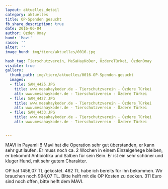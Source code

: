 ```yaml
---
layout: aktuelles_detail
category: aktuelles
title: OP-Spenden gesucht
fb_share_description: true
date: 2016-06-04
author: Özden Omay
hund: 'Mavi'
rasse: ''
alter: ''
image_hund: img/tiere/aktuelles/0016.jpg

hash_tag: Tierschutzverein, MeSaHayKoDer, ÖzdereTürkei, ÖzdenOmay
visible: true
gallery:
  thumb_path: img/tiere/aktuelles/0016-OP-Spenden-gesucht
  images:
  - file: SAM_4425.JPG
    title: www.mesahaykoder.de - Tierschutzverein - Özdere Türkei
    alt: www.mesahaykoder.de - Tierschutzverein - Özdere Türkei
  - file: SAM_4427.JPG
    title: www.mesahaykoder.de - Tierschutzverein - Özdere Türkei
    alt: www.mesahaykoder.de - Tierschutzverein - Özdere Türkei
  - file: SAM_4433.JPG
    title: www.mesahaykoder.de - Tierschutzverein - Özdere Türkei
    alt: www.mesahaykoder.de - Tierschutzverein - Özdere Türkei


---
```


MAVI in Payamli !!
Mavi hat die Operation sehr gut überstanden, er kann sehr gut laufen. Er muss noch ca. 2 Wochen in einem Einzelgehege bleiben, er bekommt Antibiotika und Salben für sein Bein.
Er ist ein sehr schöner und kluger Hund, mit sehr gutem Charakter.

OP hat  1456,07 TL gekostet.  462 TL habe ich bereits für ihn bekommen. Wir brauchen noch 994,07 TL. Bitte helft mit die OP Kosten zu decken. 311 Euro sind noch offen, bitte helft dem MAVI.

